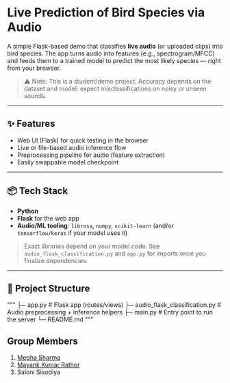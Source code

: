 # Live Prediction of Bird Species via Audio

A simple Flask-based demo that classifies **live audio** (or uploaded clips) into bird species. The app turns audio into features (e.g., spectrogram/MFCC) and feeds them to a trained model to predict the most likely species — right from your browser.

> ⚠️ Note: This is a student/demo project. Accuracy depends on the dataset and model; expect misclassifications on noisy or unseen sounds.

---

## ✨ Features
- Web UI (Flask) for quick testing in the browser
- Live or file-based audio inference flow
- Preprocessing pipeline for audio (feature extraction)
- Easily swappable model checkpoint

---

## 📦 Tech Stack
- **Python**
- **Flask** for the web app
- **Audio/ML tooling**: `librosa`, `numpy`, `scikit-learn` (and/or `tensorflow/keras` if your model uses it)

> Exact libraries depend on your model code. See `audio_flask_classification.py` and `app.py` for imports once you finalize dependencies.

---

## 📂 Project Structure
"""
├─ app.py # Flask app (routes/views)
├─ audio_flask_classification.py # Audio preprocessing + inference helpers
├─ main.py # Entry point to run the server
└─ README.md
"""




 

## Group Members
1. [Megha Sharma](https://github.com/m36h4)
2. [Mayank Kumar Rathor](https://github.com/mayank1303)
3. Saloni Sisodiya
